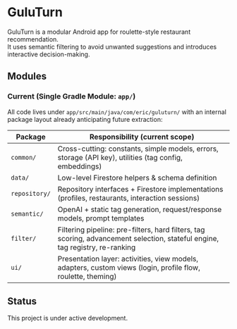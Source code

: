 # GuluTurn

GuluTurn is a modular Android app for roulette-style restaurant recommendation.  
It uses semantic filtering to avoid unwanted suggestions and introduces interactive decision-making.

## Modules

### Current (Single Gradle Module: `app/`)

All code lives under `app/src/main/java/com/eric/guluturn/` with an internal package layout already anticipating future extraction:

| Package | Responsibility (current scope) |
|---------|--------------------------------|
| `common/` | Cross-cutting: constants, simple models, errors, storage (API key), utilities (tag config, embeddings) |
| `data/` | Low-level Firestore helpers & schema definition |
| `repository/` | Repository interfaces + Firestore implementations (profiles, restaurants, interaction sessions) |
| `semantic/` | OpenAI + static tag generation, request/response models, prompt templates |
| `filter/` | Filtering pipeline: pre-filters, hard filters, tag scoring, advancement selection, stateful engine, tag registry, re-ranking |
| `ui/` | Presentation layer: activities, view models, adapters, custom views (login, profile flow, roulette, theming) |

## Status

This project is under active development.
